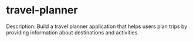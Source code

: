 # travel-planner
Description: Build a travel planner application that helps users plan trips by providing information about destinations and activities.
